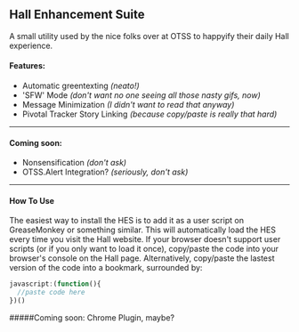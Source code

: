 ## Hall Enhancement Suite

A small utility used by the nice folks over at OTSS to happyify their daily Hall experience.

#### Features:
   - Automatic greentexting _(neato!)_
   - 'SFW' Mode _(don't want no one seeing all those nasty gifs, now)_
   - Message Minimization _(I didn't want to read that anyway)_
   - Pivotal Tracker Story Linking _(because copy/paste is really that hard)_
   
---

#### Coming soon:
   - Nonsensification _(don't ask)_
   - OTSS.Alert Integration? _(seriously, don't ask)_
   
---

#### How To Use

The easiest way to install the HES is to add it as a user script on GreaseMonkey or something similar. This will automatically load the HES every time you visit the Hall website.
If your browser doesn't support user scripts (or if you only want to load it once), copy/paste the code into your browser's console on the Hall page.
Alternatively, copy/paste the lastest version of the code into a bookmark, surrounded by:
```javascript
javascript:(function(){
  //paste code here
})()
```

#####Coming soon: Chrome Plugin, maybe?
